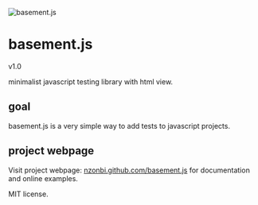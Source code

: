 ![basement.js](http://nzonbi.github.io/basement/img/basement01.png)

# basement.js
v1.0

minimalist javascript testing library with html view.

## goal
basement.js is a very simple way to add tests to javascript projects.

## project webpage
Visit project webpage: [nzonbi.github.com/basement.js](http://nzonbi.github.com/basement.js) for documentation and online examples.

MIT license.
